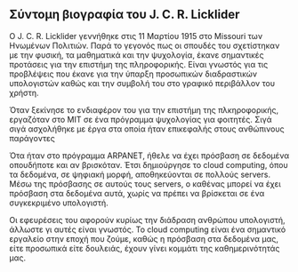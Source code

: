 ## Σύντομη βιογραφία του J. C. R. Licklider

Ο J. C. R. Licklider γεννήθηκε στις 11 Μαρτίου 1915 στο Missouri των Ηνωμένων Πολιτιών. Παρά το γεγονός πως οι σπουδές του σχετίστηκαν με την φυσική,
τα μαθηματικά και την ψυχολογία, έκανε σημαντικές προτάσεις για την επιστήμη της πληροφορικής. Είναι γνωστός για τις προβλέψεις που έκανε για την ύπαρξη 
προσωπικών διαδραστικών υπολογιστών καθώς και την συμβολή του στο γραφικό περιβάλλον του χρήστη. 

Όταν ξεκίνησε το ενδιαφέρον του για την επιστήμη της πλκηροφορικής, εργαζόταν στο MIT σε ένα πρόγραμμα ψυχολογίας για φοιτητές. Σιγά σιγά ασχολήθηκε με 
έργα στα οποία ήταν επικεφαλής στους ανθώπινους παράγοντες

Ότα ήταν στο πρόγραμμα ARPANET, ήθελε να έχει πρόσβαση σε δεδομένα οπουδήποτε και αν βρισκόταν. Έτσι δημιούργησε το cloud computing, όπου τα δεδομένα, σε
ψηφιακή μορφή, αποθηκεύονται σε πολλούς servers. Μέσω της πρόσβασης σε αυτούς τους servers, ο καθένας μπορεί να έχει πρόσβαση στα δεδομένα αυτά, χωρίς να 
πρέπει να βρίσκεται σε ένα συγκεκριμένο υπολογιστή.

Οι εφευρέσεις του αφορούν κυρίως την διάδραση ανθρώπου υπολογιστή, άλλωστε γι αυτές είναι γνωστός. Το cloud computing είναι ένα σημαντικό εργαλείο στην
εποχή που ζούμε, καθώς η πρόσβαση στα δεδομένα μας, είτε προσωπικά είτε δουλειάς, έχουν γίνει κομμάτι της καθημερινότητάς μας. 
